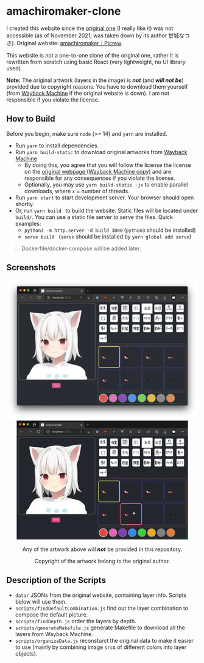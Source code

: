 # amachiromaker-clone

I created this website since the [original one](https://picrew.me/image_maker/168503) (I really like it) was not accessible (as of November 2021; was taken down by its author 甘城なつき). Original website: [amachiromaker｜Picrew](https://picrew.me/image_maker/168503).

This website is not a one-to-one clone of the original one, rather it is rewritten from scratch using basic React (very lightweight, no UI library used).

**Note:** The original artwork (layers in the image) is ***not*** (and ***will not be***) provided due to copyright reasons. You have to download them yourself (from [Wayback Machine](http://web.archive.org/) if the original website is down). I am not responsible if you violate the license.

## How to Build

Before you begin, make sure `node` (>= 14) and `yarn` are installed.

- Run `yarn` to install dependencies.
- Run `yarn build-static` to download original artworks from [Wayback Machine](http://web.archive.org/web/20210130063020/https://picrew.me/image_maker/168503)
  - By doing this, you agree that you will follow the license the license on the [original webpage (Wayback Machine copy)](http://web.archive.org/web/20210130063020/https://picrew.me/image_maker/168503) and are responsible for any consequences if you violate the license.
  - Optionally, you may use `yarn build-static -jx` to enable parallel downloads, where `x` = number of threads.
- Run `yarn start` to start development server. Your browser should open shortly.
- Or, run `yarn build ` to build the website. Static files will be located under `build/`. You can use a static file server to serve the files. Quick examples:
  - `python3 -m http.server -d build 3000` (`python3` should be installed)
  - `serve build ` (`serve` should be installed by `yarn global add serve`)

> Dockerfile/docker-compose will be added later.

## Screenshots

<p align="center">
  <img src="README.assets/image-20211125184958925.png" />
  <img src="README.assets/ScreenRecording2021-11-25.gif" />
  <p align="center" >Any of the artwork above will <b><i>not</i></b> be provided in this repository.</p>
  <p align="center" >Copyright of the artwork belong to the original author.</p>
</p>



## Description of the Scripts

- `data/` JSONs from the original website, containing layer info. Scripts below will use them.
- `scripts/findDefaultCombination.js` find out the layer combination to compose the default picture.
- `scripts/findDepth.js` order the layers by depth.
- `scripts/generateMakefile.js` generate Makefile to download all the layers from Wayback Machine.
- `scripts/organizeData.js` reconsturct the original data to make it easier to use (mainly by combining image `src`s of different colors into layer objects).
